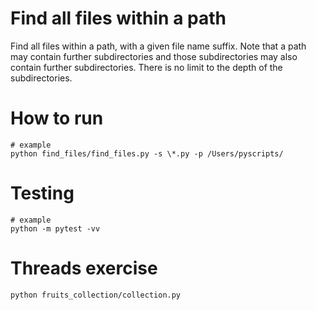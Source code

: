 # Find all files within a path

Find all files within a path, with a given file name suffix. Note that a path may contain further
subdirectories and those subdirectories may also contain further subdirectories. There is no limit
to the depth of the subdirectories.

# How to run

```
# example
python find_files/find_files.py -s \*.py -p /Users/pyscripts/
```

# Testing

```
# example
python -m pytest -vv
```


# Threads exercise

```
python fruits_collection/collection.py
```